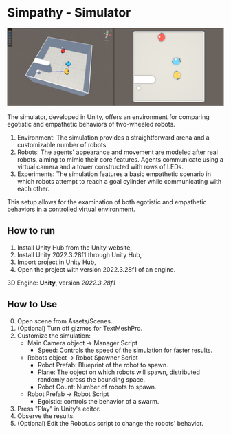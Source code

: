 # Simpathy - Simulator

!["simulator"]( example.png )

The simulator, developed in Unity, offers an environment for comparing egotistic and empathetic behaviors of two-wheeled robots.

1. Environment: The simulation provides a straightforward arena and a customizable number of robots.
2. Robots: The agents' appearance and movement are modeled after real robots, aiming to mimic their core features. Agents communicate using a virtual camera and a tower constructed with rows of LEDs.
3. Experiments: The simulation features a basic empathetic scenario in which robots attempt to reach a goal cylinder while communicating with each other.

This setup allows for the examination of both egotistic and empathetic behaviors in a controlled virtual environment.

## How to run
1. Install Unity Hub from the Unity website,
2. Install Unity 2022.3.28f1 through Unity Hub,
3. Import project in Unity Hub,
4. Open the project with version 2022.3.28f1 of an engine.

3D Engine: **Unity**, version *2022.3.28f1*

## How to Use
0. Open scene from Assets/Scenes.
1. (Optional) Turn off gizmos for TextMeshPro.
2. Customize the simulation:
    - Main Camera object -> Manager Script
        - Speed: Controls the speed of the simulation for faster results.
    - Robots object -> Robot Spawner Script
        - Robot Prefab: Blueprint of the robot to spawn.
        -  Plane: The object on which robots will spawn, distributed randomly across the bounding space.
        - Robot Count: Number of robots to spawn.
    - Robot Prefab -> Robot Script
        - Egoistic: controls the behavior of a swarm.
3. Press "Play" in Unity's editor.
4. Observe the results.
5. (Optional) Edit the Robot.cs script to change the robots' behavior.